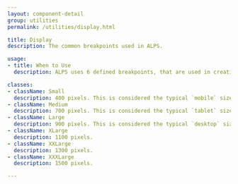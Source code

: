 ```yaml
---
layout: component-detail
group: utilities
permalink: /utilities/display.html

title: Display
description: The common breakpoints used in ALPS.

usage:
- title: When to Use
  description: ALPS uses 6 defined breakpoints, that are used in creating the SASS files.

classes:
- className: Small
  description: 400 pixels. This is considered the typical `mobile` size.
- className: Medium
  description: 700 pixels. This is considered the typical `tablet` size.
- className: Large
  description: 900 pixels. This is considered the typical `desktop` size.
- className: XLarge
  description: 1100 pixels.
- className: XXLarge
  description: 1300 pixels.
- className: XXXLarge
  description: 1500 pixels.

---
```

